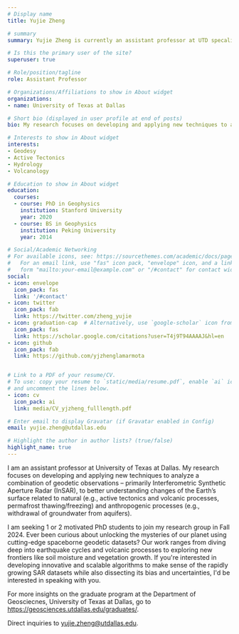 ```yaml
---
# Display name
title: Yujie Zheng

# summary
summary: Yujie Zheng is currently an assistant professor at UTD specalizing in developing and applying Interferometric Synthetic Aperture Radar (InSAR) techniques to understand underlying processes of the Earth's surface changes.

# Is this the primary user of the site?
superuser: true

# Role/position/tagline
role: Assistant Professor

# Organizations/Affiliations to show in About widget
organizations:
- name: University of Texas at Dallas

# Short bio (displayed in user profile at end of posts)
bio: My research focuses on developing and applying new techniques to analyze a combination of geodetic observations to better understanding changes of the Earth’s surface related to natural and anthropogenic processes. 

# Interests to show in About widget
interests:
- Geodesy
- Active Tectonics
- Hydrology
- Volcanology

# Education to show in About widget
education:
  courses:
  - course: PhD in Geophysics
    institution: Stanford University
    year: 2020
  - course: BS in Geophysics
    institution: Peking University
    year: 2014

# Social/Academic Networking
# For available icons, see: https://sourcethemes.com/academic/docs/page-builder/#icons
#   For an email link, use "fas" icon pack, "envelope" icon, and a link in the
#   form "mailto:your-email@example.com" or "/#contact" for contact widget.
social:
- icon: envelope
  icon_pack: fas
  link: '/#contact'
- icon: twitter
  icon_pack: fab
  link: https://twitter.com/zheng_yujie
- icon: graduation-cap  # Alternatively, use `google-scholar` icon from `ai` icon pack
  icon_pack: fas
  link: https://scholar.google.com/citations?user=T4j9T94AAAAJ&hl=en
- icon: github
  icon_pack: fab
  link: https://github.com/yjzhenglamarmota


# Link to a PDF of your resume/CV.
# To use: copy your resume to `static/media/resume.pdf`, enable `ai` icons in `params.toml`, 
# and uncomment the lines below.
- icon: cv
  icon_pack: ai
  link: media/CV_yjzheng_fulllength.pdf

# Enter email to display Gravatar (if Gravatar enabled in Config)
email: yujie.zheng@utdallas.edu

# Highlight the author in author lists? (true/false)
highlight_name: true
---
```


I am an assistant professor at University of Texas at Dallas. My research focuses on developing and applying new techniques to analyze a combination of geodetic observations – primarily Interferometric Synthetic Aperture Radar (InSAR), to better understanding changes of the Earth’s surface related to natural (e.g., active tectonics and volcanic processes, permafrost thawing/freezing) and anthropogenic processes (e.g., withdrawal of groundwater from aquifers). 

I am seeking 1 or 2 motivated PhD students to join my research group in Fall 2024. Ever been curious about unlocking the mysteries of our planet using cutting-edge spaceborne geodetic datasets? Our work ranges from diving deep into earthquake cycles and volcanic processes to exploring new frontiers like soil moisture and vegetation growth. If you're interested in developing innovative and scalable algorithms to make sense of the rapidly growing SAR datasets while also dissecting its bias and uncertainties, I'd be interested in speaking with you.  

For more insights on the graduate program at the Department of Geosciecnes, University of Texas at Dallas, go to https://geosciences.utdallas.edu/graduates/.

Direct inquiries to yujie.zheng@utdallas.edu.